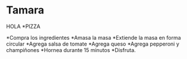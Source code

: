 # Tamara 
HOLA
*PIZZA

*Compra los ingredientes
*Amasa la masa
*Extiende la masa en forma circular
*Agrega salsa de tomate
*Agrega queso
*Agrega pepperoni y champiñones
*Hornea durante 15 minutos
*Disfruta.
